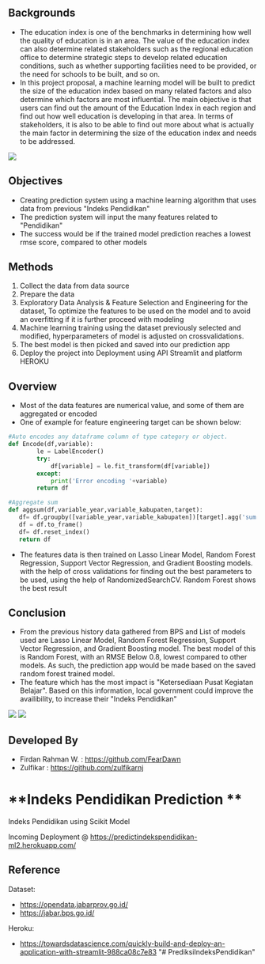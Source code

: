 ## **Backgrounds**
- The education index is one of the benchmarks in determining how well the quality of education is in an area. The value of the education index can also determine related stakeholders such as the regional education office to determine strategic steps to develop related education conditions, such as whether supporting facilities need to be provided, or the need for schools to be built, and so on.
- In this project proposal, a machine learning model will be built to predict the size of the education index based on many related factors and also determine which factors are most influential. The main objective is that users can find out the amount of the Education Index in each region and find out how well education is developing in that area. In terms of stakeholders, it is also to be able to find out more about what is actually the main factor in determining the size of the education index and needs to be addressed.

![](https://cdnwpedutorenews.gramedia.net/wp-content/uploads/2021/12/09103810/tujuan-pendidikan-nasional.jpg)


## **Objectives**
- Creating prediction system using a machine learning algorithm that uses data from previous "Indeks Pendidikan"
- The prediction system will input the many features related to "Pendidikan"
- The success would be if the trained model prediction reaches a lowest rmse score, compared to other models


## **Methods**
1. Collect the data from data source
2. Prepare the data
3. Exploratory Data Analysis & Feature Selection and Engineering for the dataset, To optimize the features to be used on the model and to avoid an overfitting if it is further proceed with modeling
4. Machine learning training using the dataset previously selected and modified, hyperparameters of model is adjusted on crossvalidations.
5. The best model is then picked and saved into our prediction app
6. Deploy the project into Deployment using API Streamlit and platform HEROKU

## **Overview**
- Most of the data features are numerical value, and some of them are aggregated or encoded
- One of example for feature engineering target can be shown below:
```python
#Auto encodes any dataframe column of type category or object.
def Encode(df,variable):
        le = LabelEncoder()
        try:
            df[variable] = le.fit_transform(df[variable])
        except:
            print('Error encoding '+variable)
        return df

#Aggregate sum
def aggsum(df,variable_year,variable_kabupaten,target):
   df= df.groupby([variable_year,variable_kabupaten])[target].agg('sum')
   df = df.to_frame()
   df= df.reset_index()
   return df
```
- The features data is then trained on Lasso Linear Model, Random Forest Regression, Support Vector Regression, and Gradient Boosting models. with the help of cross validations for finding out the best parameters to be used, using the help of RandomizedSearchCV. Random Forest shows the best result

## **Conclusion**
- From the previous history data gathered from BPS and List of models used are Lasso Linear Model, Random Forest Regression, Support Vector Regression, and Gradient Boosting model. The best model of this is  Random Forest, with an RMSE Below 0.8, lowest compared to other models. As such, the prediction app would be made based on the saved random forest trained model.
- The feature which has the most impact is "Ketersediaan Pusat Kegiatan Belajar". Based on this information, local government could improve the availibility, to increase their "Indeks Pendidikan"

![](https://i.ibb.co/Jd43XRV/Best-Feature.png)
![](https://ibb.co/mCWCMTn)

## **Developed By**
- Firdan Rahman W. : https://github.com/FearDawn
- Zulfikar : https://github.com/zulfikarnj

# **Indeks Pendidikan Prediction **
Indeks Pendidikan using Scikit Model

Incoming Deployment @ https://predictindekspendidikan-ml2.herokuapp.com/ 

## **Reference**
Dataset: 
- https://opendata.jabarprov.go.id/
- https://jabar.bps.go.id/

Heroku:
- https://towardsdatascience.com/quickly-build-and-deploy-an-application-with-streamlit-988ca08c7e83
"# PrediksiIndeksPendidikan" 
